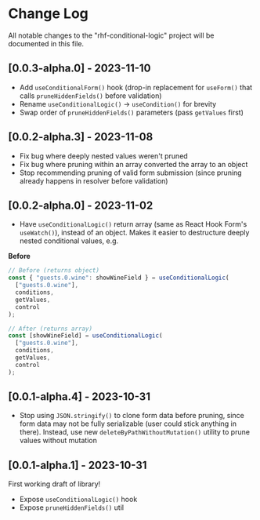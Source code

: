 # Change Log

All notable changes to the "rhf-conditional-logic" project will be documented in this file.

## [0.0.3-alpha.0] - 2023-11-10

- Add `useConditionalForm()` hook (drop-in replacement for `useForm()` that calls `pruneHiddenFields()` before validation)
- Rename `useConditionalLogic()` -> `useCondition()` for brevity
- Swap order of `pruneHiddenFields()` parameters (pass `getValues` first)

## [0.0.2-alpha.3] - 2023-11-08

- Fix bug where deeply nested values weren't pruned
- Fix bug where pruning within an array converted the array to an object
- Stop recommending pruning of valid form submission (since pruning already happens in resolver before validation)

## [0.0.2-alpha.0] - 2023-11-02

- Have `useConditionalLogic()` return array (same as React Hook Form's `useWatch()`), instead of an object. Makes it easier to destructure deeply nested conditional values, e.g.

**Before**

```ts
// Before (returns object)
const { "guests.0.wine": showWineField } = useConditionalLogic(
  ["guests.0.wine"],
  conditions,
  getValues,
  control
);

// After (returns array)
const [showWineField] = useConditionalLogic(
  ["guests.0.wine"],
  conditions,
  getValues,
  control
);
```

## [0.0.1-alpha.4] - 2023-10-31

- Stop using `JSON.stringify()` to clone form data before pruning, since form data may not be fully serializable (user could stick anything in there).
  Instead, use new `deleteByPathWithoutMutation()` utility to prune values without mutation

## [0.0.1-alpha.1] - 2023-10-31

First working draft of library!

- Expose `useConditionalLogic()` hook
- Expose `pruneHiddenFields()` util
